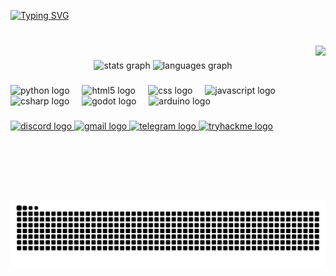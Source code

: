 <a href="https://git.io/typing-svg"><img src="https://readme-typing-svg.demolab.com?font=Fira+Code&size=30&pause=1000&color=FFFFFF&random=false&width=435&lines=delta[%22fromx%22];known+as+%40anytcp;changing+the+world" alt="Typing SVG" /></a>
###

<br clear="both">

<img align="right" height="246" src="http://31.128.36.207:8080/doc_2025-09-13_15-11-45.gif" />

###

<div align="center">
  <img src="https://github-readme-stats.vercel.app/api?username=DeltaFromX&hide_title=false&hide_rank=true&show_icons=true&include_all_commits=true&count_private=true&disable_animations=false&theme=dark&locale=en&hide_border=true" height="150" alt="stats graph"  />
  <img src="https://github-readme-stats.vercel.app/api/top-langs?username=DeltaFromX&locale=en&hide_title=false&layout=compact&card_width=320&langs_count=6&theme=dark&hide_border=true&custom_title=Languges%20used%20in%20projects" height="150" alt="languages graph"  />
</div>

###

<div align="left">
  <img src="https://cdn.jsdelivr.net/gh/devicons/devicon/icons/python/python-original.svg" height="30" alt="python logo"  />
  <img width="12" />
  <img src="https://cdn.jsdelivr.net/gh/devicons/devicon/icons/html5/html5-original.svg" height="30" alt="html5 logo"  />
  <img width="12" />
  <img src="https://cdn.jsdelivr.net/gh/devicons/devicon/icons/css3/css3-original.svg" height="30" alt="css logo"  />
  <img width="12" />
  <img src="https://cdn.jsdelivr.net/gh/devicons/devicon/icons/javascript/javascript-original.svg" height="30" alt="javascript logo"  />
  <img width="12" />
  <img src="https://cdn.jsdelivr.net/gh/devicons/devicon/icons/csharp/csharp-original.svg" height="30" alt="csharp logo"  />
  <img width="12" />
  <img src="https://cdn.jsdelivr.net/gh/devicons/devicon/icons/godot/godot-original.svg" height="30" alt="godot logo"  />
  <img width="12" />
  <img src="https://cdn.jsdelivr.net/gh/devicons/devicon/icons/arduino/arduino-original.svg" height="30" alt="arduino logo"  />
</div>

###

<div align="left">
  <a href="discordapp.com/users/1234159105698959456" target="_blank">
    <img src="https://img.shields.io/static/v1?message=Discord&logo=discord&label=&color=7289DA&logoColor=white&labelColor=&style=for-the-badge" height="35" alt="discord logo"  />
  </a>
  <a href="mailto:telegramonly@yandex.ru" target="_blank">
    <img src="https://img.shields.io/static/v1?message=Gmail&logo=gmail&label=&color=D14836&logoColor=white&labelColor=&style=for-the-badge" height="35" alt="gmail logo"  />
  </a>
  <a href="https://t.me/anytcp" target="_blank">
    <img src="https://img.shields.io/static/v1?message=Telegram&logo=telegram&label=&color=2CA5E0&logoColor=white&labelColor=&style=for-the-badge" height="35" alt="telegram logo"  />
  </a>
  <a href="https://deltafromx.github.io" target="_blank">
    <img src="https://img.shields.io/static/v1?message=my%20Website&logo=tryhackme&label=&color=88B6BC&logoColor=ffffff&labelColor=&style=for-the-badge" height="35" alt="tryhackme logo"  />
  </a>
</div>

###

<img src="https://raw.githubusercontent.com/DeltaFromX/DeltaFromX/output/snake.svg" alt="Snake animation" />

###
